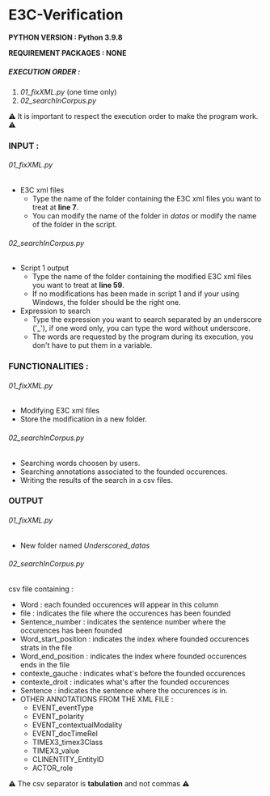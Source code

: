 # E3C-Verification

**PYTHON VERSION : Python 3.9.8**

**REQUIREMENT PACKAGES : NONE**

##### EXECUTION ORDER : 

1. _01_fixXML.py_ (one time only)
2. _02_searchInCorpus.py_

:warning: It is important to respect the execution order to make the program work. :warning:

### INPUT : 

###### _01_fixXML.py_
- E3C xml files
	- Type the name of the folder containing the E3C xml files you want to treat at **line 7**.
	- You can modify the name of the folder in _datas_ or modify the name of the folder in the script.
###### _02_searchInCorpus.py_
- Script 1 output
	- Type the name of the folder containing the modified E3C xml files you want to treat at **line 59**.
	- If no modifications has been made in script 1 and if your using Windows, the folder should be the right one.
- Expression to search
	- Type the expression you want to search separated by an underscore ('_'), if one word only, you can type the word without underscore.
	- The words are requested by the program during its execution, you don't have to put them in a variable.

### FUNCTIONALITIES :

###### _01_fixXML.py_
- Modifying E3C xml files
- Store the modification in a new folder.
###### _02_searchInCorpus.py_
- Searching words choosen by users.
- Searching annotations associated to the founded occurences.
- Writing the results of the search in a csv files.

### OUTPUT

###### _01_fixXML.py_

- New folder named _Underscored_datas_

###### _02_searchInCorpus.py_

csv file containing :
- Word : each founded occurences will appear in this column
- file	 : indicates the file where the occurences has been founded
- Sentence_number : indicates the sentence number where the occurences has been founded
- Word_start_position : indicates the index where founded occurences strats in the file
- Word_end_position	 : indicates the index where founded occurences ends in the file
- contexte_gauche	: indicates what's before the founded occurences
- contexte_droit : indicates what's after the founded occurences
- Sentence : indicates the sentence where the occurences is in. 
- OTHER ANNOTATIONS FROM THE XML FILE : 
	- EVENT_eventType
	- EVENT_polarity
	- EVENT_contextualModality
	- EVENT_docTimeRel
	- TIMEX3_timex3Class
	- TIMEX3_value
	- CLINENTITY_EntityID
	- ACTOR_role

⚠️ The csv separator is **tabulation** and not commas ⚠️

